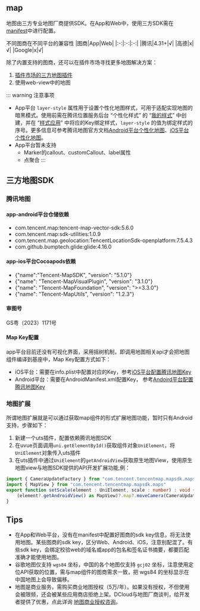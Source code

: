 ## map

<!-- UTSCOMJSON.map.description -->

地图由三方专业地图厂商提供SDK。在App和Web中，使用三方SDK需在[manifest](../collocation/manifest.md)中进行配置。

<!-- UTSCOMJSON.map.compatibility -->

不同图商在不同平台的兼容性
|图商|App|Web|
|:-:|:-:|:-:|
|腾讯|4.31+|√|
|高德|x|√|
|Google|x|√|

除了内置支持的图商，还可以在插件市场寻找更多地图解决方案：
1. [插件市场的三方地图插件](https://ext.dcloud.net.cn/search?q=%E5%9C%B0%E5%9B%BE&orderBy=Relevance&uni-appx=1)
2. 使用web-view中的地图

<!-- UTSCOMJSON.map.attribute -->

<!-- UTSCOMJSON.map.event -->

<!-- UTSCOMJSON.map.component_type -->

<!-- UTSCOMJSON.map.children -->

::: warning 注意事项
- App平台 `layer-style` 属性用于设置个性化地图样式，可用于适配实现地图的暗黑模式。使用前需在腾讯位置服务后台 “个性化样式” 的 “[我的样式](https://lbs.qq.com/dev/console/custom/mapStyle)” 中创建，并在 “[样式应用](https://lbs.qq.com/dev/console/custom/apply)” 中将应的Key绑定样式，`layer-style` 的值为绑定样式的序号。更多信息可参考腾讯地图官方文档[Android平台个性化地图](https://lbs.qq.com/mobile/androidMapSDK/developerGuide/personalized)、[iOS平台个性化地图](https://lbs.qq.com/mobile/iOSMapSDK/mapGuide/mapStyle)。
- App平台暂未支持
    - Marker的callout、customCallout、label属性
    - 点聚合
:::

<!-- UTSCOMJSON.map.example -->

## 三方地图SDK  

### 腾讯地图

#### app-android平台仓储依赖
- com.tencent.map:tencent-map-vector-sdk:5.6.0
- com.tencent.map:sdk-utilities:1.0.9
- com.tencent.map.geolocation:TencentLocationSdk-openplatform:7.5.4.3
- com.github.bumptech.glide:glide:4.16.0

#### app-ios平台Cocoapods依赖
- {"name":"Tencent-MapSDK", "version": "5.1.0"}
- {"name": "Tencent-MapVisualPlugin", "version": "3.1.0"}
- {"name": "Tencent-MapFoundation", "version": ">=3.3.0"}
- {"name": "Tencent-MapUtils", "version": "1.2.3"}

#### 审图号

GS粤（2023）1171号

#### Map Key配置

app平台目前还没有可视化界面，采用摇树机制，即调用地图相关api才会把地图组件编译到基座中，Map Key配置方式如下：

- iOS平台：需要在info.plist中配置对应的Key，参考[iOS平台配置腾讯地图Key](../collocation/manifest-modules.md#uni-map-tencent-ios-key)
- Android平台：需要在AndroidManifest.xml配置Key， 参考[Andoird平台配置腾讯地图Key](../collocation/manifest-modules.md#uni-map-tencent-android-key)

### 地图扩展

所谓地图扩展就是可以通过获取map组件的形式扩展地图功能，暂时只有Android支持，步骤如下：

1. 新建一个uts插件，配置依赖腾讯地图SDK 
2. 在uvue页面调用`uni.getElementById()`获取组件对象`UniElement`，将`UniElement`对象传入uts插件
3. 在uts插件中通过`UniElement`的`getAndroidView`获取原生地图View，使用原生地图view与地图SDK提供的API开发扩展功能,例：

```ts
import { CameraUpdateFactory } from "com.tencent.tencentmap.mapsdk.maps"
import { MapView } from "com.tencent.tencentmap.mapsdk.maps"
export function setScale(element : UniElement, scale : number) : void {
	(element?.getAndroidView() as MapView)?.map?.moveCamera(CameraUpdateFactory.zoomTo(scale.toFloat()));
}
```


## Tips
- 在App和Web平台，没有在manifest中配置好图商的sdk key信息，将无法使用地图。某些图商的sdk key，区分Web、Android、iOS，注意别配混了。有些sdk key，会绑定校验web的域名或app的包名和签名证书摘要，都要匹配准确才能使用地图。
- 谷歌地图仅支持 `wgs84` 坐标，中国的各个地图仅支持 `gcj02` 坐标，注意使用定位API获取的位置，需与map组件的图商需求一致，把 wgs84 的坐标显示在中国地图上会导致偏移。
- 地图是商业服务，需购买商业地图授权（5万/年）。如果没有授权，不但使用会被限频，还会被某些应用商店拒绝上架。DCloud与地图厂商谈判，给开发者提供了优惠，点此详询 [地图商业授权咨询](https://ask.dcloud.net.cn/explore/map/)。

<!-- UTSCOMJSON.map.reference -->

